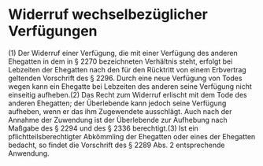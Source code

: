 # Widerruf wechselbezüglicher Verfügungen

(1) Der Widerruf einer Verfügung, die mit einer Verfügung des anderen Ehegatten in dem in § 2270 bezeichneten Verhältnis steht, erfolgt bei Lebzeiten der Ehegatten nach den für den Rücktritt von einem Erbvertrag geltenden Vorschrift des § 2296. Durch eine neue Verfügung von Todes wegen kann ein Ehegatte bei Lebzeiten des anderen seine Verfügung nicht einseitig aufheben.(2) Das Recht zum Widerruf erlischt mit dem Tode des anderen Ehegatten; der Überlebende kann jedoch seine Verfügung aufheben, wenn er das ihm Zugewendete ausschlägt. Auch nach der Annahme der Zuwendung ist der Überlebende zur Aufhebung nach Maßgabe des § 2294 und des § 2336 berechtigt.(3) Ist ein pflichtteilsberechtigter Abkömmling der Ehegatten oder eines der Ehegatten bedacht, so findet die Vorschrift des § 2289 Abs. 2 entsprechende Anwendung. 

